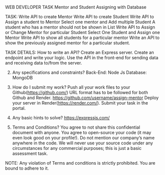WEB DEVELOPER TASK
Mentor and Student Assigning with Database

TASK: 
Write API to create Mentor
Write API to create Student
Write API to Assign a student to Mentor
Select one mentor and Add multiple Student 
A student who has a mentor should not be shown in List
Write API to Assign or Change Mentor for particular Student
Select One Student and Assign one Mentor
Write API to show all students for a particular mentor
Write an API to show the previously assigned mentor for a particular student.

TASK DETAILS:
How to write an API?
Create an Express server.
Create an endpoint and write your logic.
Use the API in the front-end for sending data and receiving data to/from the server.

2. Any specifications and constraints?
Back-End: Node Js
Database: MongoDB

3. How do I submit my work?
Push all your work files to your Github(https://github.com/) 
URL format has to be followed for both Github and Render.
https://github.com/username/assign-mentor
Deploy your server in Render(https://render.com/).
Submit your task in the portal.

4. Any basic hints to solve?
https://expressjs.com/

5. Terms and Conditions?
You agree to not share this confidential document with anyone. 
You agree to open-source your code (it may even look good on your profile!). Do not mention our company’s name anywhere in the code.
We will never use your source code under any circumstances for any commercial purposes; this is just a basic assessment task. 

NOTE: Any violation of Terms and conditions is strictly prohibited. You are bound to adhere to it.
